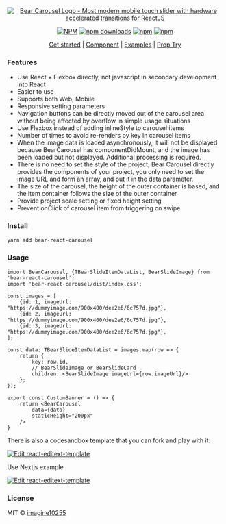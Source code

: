 <div align="center">
        <a href="https://bear-react-carousel.github.io" title="Bear Carousel Logo - Most modern mobile touch slider with hardware accelerated transitions for ReactJS">
            <img src="https://github.com/imagine10255/bear-react-carousel/blob/main/logo.png" alt="Bear Carousel Logo - Most modern mobile touch slider with hardware accelerated transitions for ReactJS" />
        </a>
</div>

<div align="center">



[![NPM](https://img.shields.io/npm/v/bear-react-carousel.svg?style=for-the-badge)](https://www.npmjs.com/package/bear-react-carousel)
[![npm downloads](https://img.shields.io/npm/dm/bear-react-carousel.svg?style=for-the-badge)](https://www.npmjs.com/package/bear-react-carousel)
[![npm](https://img.shields.io/npm/dt/bear-react-carousel.svg?style=for-the-badge)](https://www.npmjs.com/package/bear-react-carousel)
[![npm](https://img.shields.io/npm/l/bear-react-carousel?style=for-the-badge)](https://github.com/bear-react-carousel/bear-react-carousel/blob/master/LICENSE)

</div>

<p align="center">
  <a href="https://bear-react-carousel.github.io/docs/getting-started">Get started</a> | 
  <a href="https://bear-react-carousel.github.io/docs/category/components">Component</a> |
  <a href="https://bear-react-carousel.github.io/docs/category/examples">Examples</a> |
  <a href="https://bear-react-carousel.github.io/docs/props-try">Prop Try</a>
</p>

### Features

- Use React + Flexbox directly, not javascript in secondary development into React
- Easier to use
- Supports both Web, Mobile
- Responsive setting parameters
- Navigation buttons can be directly moved out of the carousel area without being affected by overflow in simple usage situations
- Use Flexbox instead of adding inlineStyle to carousel items
- Number of times to avoid re-renders by key in carousel items
- When the image data is loaded asynchronously, it will not be displayed because BearCarousel has componentDidMount, and the image has been loaded but not displayed. Additional processing is required.
- There is no need to set the style of the project, Bear Carousel directly provides the components of your project, you only need to set the image URL and form an array, and put it in the data parameter.
- The size of the carousel, the height of the outer container is based, and the item container follows the size of the outer container
- Provide project scale setting or fixed height setting
- Prevent onClick of carousel item from triggering on swipe



### Install

```bash
yarn add bear-react-carousel
```

### Usage

```tsx
import BearCarousel, {TBearSlideItemDataList, BearSlideImage} from 'bear-react-carousel';
import 'bear-react-carousel/dist/index.css';

const images = [
    {id: 1, imageUrl: "https://dummyimage.com/900x400/dee2e6/6c757d.jpg"},
    {id: 2, imageUrl: "https://dummyimage.com/900x400/dee2e6/6c757d.jpg"},
    {id: 3, imageUrl: "https://dummyimage.com/900x400/dee2e6/6c757d.jpg"},
];
    
const data: TBearSlideItemDataList = images.map(row => {
    return {
        key: row.id,
        // BearSlideImage or BearSlideCard
        children: <BearSlideImage imageUrl={row.imageUrl}/>
    };
});

export const CustomBanner = () => {
    return <BearCarousel 
        data={data}
        staticHeight="200px"
    />
}
```

There is also a codesandbox template that you can fork and play with it:

[![Edit react-editext-template](https://codesandbox.io/static/img/play-codesandbox.svg)](https://codesandbox.io/s/bear-react-carousel-9h6eu)

Use Nextjs example

[![Edit react-editext-template](https://codesandbox.io/static/img/play-codesandbox.svg)](https://codesandbox.io/s/bear-react-carousel-nextjs-6jqj2o)



### License

MIT © [imagine10255](https://github.com/imagine10255)
